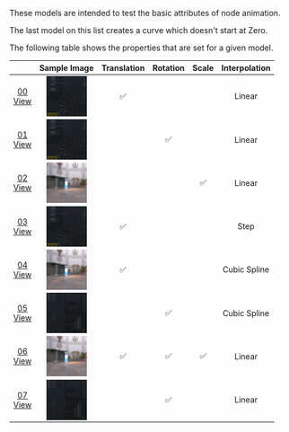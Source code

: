 These models are intended to test the basic attributes of node animation.  

The last model on this list creates a curve which doesn't start at Zero.  

The following table shows the properties that are set for a given model.  

|   | Sample Image | Translation | Rotation | Scale | Interpolation |
| :---: | :---: | :---: | :---: | :---: | :---: |
| [00](Node_Animation_00.gltf)<br>[View](https://bghgary.github.io/glTF-Assets-Viewer/?folder=14&model=0) | [<img src="Figures/Thumbnails/Node_Animation_00.png" align="middle">](Figures/SampleImages/Node_Animation_00.png) | :white_check_mark: |   |   | Linear |
| [01](Node_Animation_01.gltf)<br>[View](https://bghgary.github.io/glTF-Assets-Viewer/?folder=14&model=1) | [<img src="Figures/Thumbnails/Node_Animation_01.png" align="middle">](Figures/SampleImages/Node_Animation_01.png) |   | :white_check_mark: |   | Linear |
| [02](Node_Animation_02.gltf)<br>[View](https://bghgary.github.io/glTF-Assets-Viewer/?folder=14&model=2) | [<img src="Figures/Thumbnails/Node_Animation_02.png" align="middle">](Figures/SampleImages/Node_Animation_02.png) |   |   | :white_check_mark: | Linear |
| [03](Node_Animation_03.gltf)<br>[View](https://bghgary.github.io/glTF-Assets-Viewer/?folder=14&model=3) | [<img src="Figures/Thumbnails/Node_Animation_03.png" align="middle">](Figures/SampleImages/Node_Animation_03.png) | :white_check_mark: |   |   | Step |
| [04](Node_Animation_04.gltf)<br>[View](https://bghgary.github.io/glTF-Assets-Viewer/?folder=14&model=4) | [<img src="Figures/Thumbnails/Node_Animation_04.png" align="middle">](Figures/SampleImages/Node_Animation_04.png) | :white_check_mark: |   |   | Cubic Spline |
| [05](Node_Animation_05.gltf)<br>[View](https://bghgary.github.io/glTF-Assets-Viewer/?folder=14&model=5) | [<img src="Figures/Thumbnails/Node_Animation_05.png" align="middle">](Figures/SampleImages/Node_Animation_05.png) |   | :white_check_mark: |   | Cubic Spline |
| [06](Node_Animation_06.gltf)<br>[View](https://bghgary.github.io/glTF-Assets-Viewer/?folder=14&model=6) | [<img src="Figures/Thumbnails/Node_Animation_06.png" align="middle">](Figures/SampleImages/Node_Animation_06.png) | :white_check_mark: | :white_check_mark: | :white_check_mark: | Linear |
| [07](Node_Animation_07.gltf)<br>[View](https://bghgary.github.io/glTF-Assets-Viewer/?folder=14&model=7) | [<img src="Figures/Thumbnails/Node_Animation_07.png" align="middle">](Figures/SampleImages/Node_Animation_07.png) |   | :white_check_mark: |   | Linear |
 
